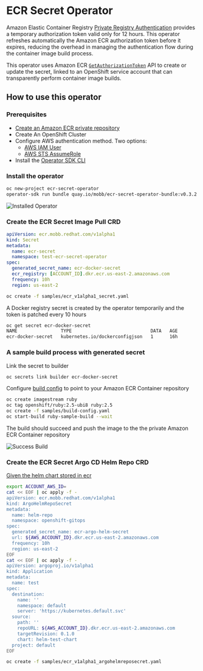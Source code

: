 # ECR Secret Operator

Amazon Elastic Container Registry [Private Registry Authentication](https://docs.aws.amazon.com/AmazonECR/latest/userguide/registry_auth.html) provides a temporary authorization token valid only for 12 hours. This operator refreshes automatically the Amazon ECR authorization token before it expires, reducing the overhead in managing the authentication flow during the container image build process.

This operator uses Amazon ECR [`GetAuthorizationToken`](https://docs.aws.amazon.com/AmazonECR/latest/APIReference/API_GetAuthorizationToken.html) API to create or update the secret, linked to an OpenShift service account that can transparently perform container image builds.

## How to use this operator

### Prerequisites

* [Create an Amazon ECR private repository](https://docs.aws.amazon.com/AmazonECR/latest/userguide/repository-create.html)
* Create An OpenShift Cluster
* Configure AWS authentication method. Two options:
  * [AWS IAM User](./docs/iam_user.md)
  * [AWS STS AssumeRole](./docs/iam_assume_role.md)
* Install the [Operator SDK CLI](https://sdk.operatorframework.io/docs/installation/)

### Install the operator

```bash
oc new-project ecr-secret-operator
operator-sdk run bundle quay.io/mobb/ecr-secret-operator-bundle:v0.3.2
```

![Installed Operator](./docs/images/operator.png)

### Create the ECR Secret Image Pull CRD

```yaml
apiVersion: ecr.mobb.redhat.com/v1alpha1
kind: Secret
metadata:
  name: ecr-secret
  namespace: test-ecr-secret-operator
spec:
  generated_secret_name: ecr-docker-secret
  ecr_registry: [ACCOUNT_ID].dkr.ecr.us-east-2.amazonaws.com
  frequency: 10h
  region: us-east-2
```

```bash
oc create -f samples/ecr_v1alpha1_secret.yaml
```

A Docker registry secret is created by the operator temporarily and the token is patched every 10 hours

```bash
oc get secret ecr-docker-secret   
NAME                TYPE                             DATA   AGE
ecr-docker-secret   kubernetes.io/dockerconfigjson   1      16h
```

### A sample build process with generated secret

Link the secret to builder

```bash
oc secrets link builder ecr-docker-secret 
```

Configure [build config](./samples/build-config.yaml) to point to your Amazon ECR Container repository

```bash
oc create imagestream ruby
oc tag openshift/ruby:2.5-ubi8 ruby:2.5
oc create -f samples/build-config.yaml
oc start-build ruby-sample-build --wait
```

The build should succeed and push the image to the the private Amazon ECR Container repository

![Success Build](./docs/images/build.png)

### Create the ECR Secret Argo CD Helm Repo CRD

[Given the helm chart stored in ecr](https://docs.aws.amazon.com/AmazonECR/latest/userguide/push-oci-artifact.html)

```bash
export ACCOUNT_AWS_ID=
cat << EOF | oc apply -f -
apiVersion: ecr.mobb.redhat.com/v1alpha1
kind: ArgoHelmRepoSecret
metadata:
  name: helm-repo
  namespace: openshift-gitops
spec:
  generated_secret_name: ecr-argo-helm-secret
  url: ${AWS_ACCOUNT_ID}.dkr.ecr.us-east-2.amazonaws.com
  frequency: 10h
  region: us-east-2
EOF
cat << EOF | oc apply -f -
apiVersion: argoproj.io/v1alpha1
kind: Application
metadata:
  name: test
spec:
  destination:
    name: ''
    namespace: default
    server: 'https://kubernetes.default.svc'
  source:
    path: ''
    repoURL: ${AWS_ACCOUNT_ID}.dkr.ecr.us-east-2.amazonaws.com
    targetRevision: 0.1.0
    chart: helm-test-chart
  project: default
EOF
```

```bash
oc create -f samples/ecr_v1alpha1_argohelmreposecret.yaml
```
